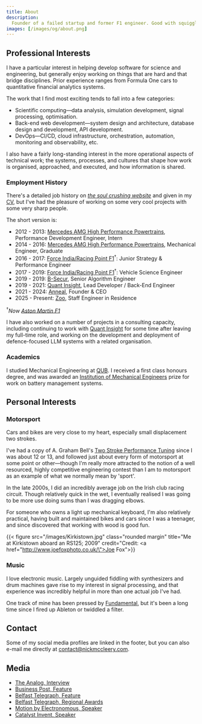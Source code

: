 ```yaml
---
title: About
description:
  Founder of a failed startup and former F1 engineer. Good with squiggly lines, likes writing code to solve problems.
images: [/images/og/about.png]
---
```


## Professional Interests

I have a particular interest in helping develop software for science and engineering, but generally enjoy working on
things that are hard and that bridge disciplines. Prior experience ranges from Formula One cars to quantitative
financial analytics systems.

The work that I find most exciting tends to fall into a few categories:

- Scientific computing—data analysis, simulation development, signal processing, optimisation.
- Back-end web development—system design and architecture, database design and development, API development.
- DevOps—CI/CD, cloud infrastructure, orchestration, automation, monitoring and observability, etc.

I also have a fairly long-standing interest in the more operational aspects of technical work; the systems, processes,
and cultures that shape how work is organised, approached, and executed, and how information is shared.

### Employment History

There's a detailed job history on [_the soul crushing website_](https://www.linkedin.com/in/nick-mccleery/) and given in
my [CV](/cv), but I've had the pleasure of working on some very cool projects with some very sharp people.

The short version is:

- 2012 - 2013: [Mercedes AMG High Performance Powertrains](https://www.mercedes-amg-hpp.com/), Performance Development
  Engineer, Intern
- 2014 - 2016: [Mercedes AMG High Performance Powertrains](https://www.mercedes-amg-hpp.com/), Mechanical Engineer,
  Graduate
- 2016 - 2017: [Force India/Racing Point F1](https://www.astonmartinf1.com/)<sup>†</sup>: Junior Strategy & Performance
  Engineer
- 2017 - 2019: [Force India/Racing Point F1](https://www.astonmartinf1.com/)<sup>†</sup>: Vehicle Science Engineer
- 2019 - 2019: [B-Secur](https://www.b-secur.com/), Senior Algorithm Engineer
- 2019 - 2021: [Quant Insight](https://quant-insight.com/), Lead Developer / Back-End Engineer
- 2021 - 2024: [Anneal](https://www.getanneal.com), Founder & CEO
- 2025 - Present: [Zoo](https://www.zoo.dev/), Staff Engineer in Residence

<sup>†</sup>_Now [Aston Martin F1](https://www.astonmartinf1.com/)_

I have also worked on a number of projects in a consulting capacity, including continuing to work with
[Quant Insight](https://quant-insight.com/) for some time after leaving my full-time role, and working on the
development and deployment of defence-focused LLM systems with a related organisation.

### Academics

I studied Mechanical Engineering at [QUB](https://www.qub.ac.uk/). I received a first class honours degree, and was
awarded an [Institution of Mechanical Engineers](https://www.imeche.org/) prize for work on battery management systems.

## Personal Interests

### Motorsport

Cars and bikes are very close to my heart, especially small displacement two strokes.

I've had a copy of A. Graham Bell's
[Two Stroke Performance Tuning](https://www.amazon.co.uk/Two-Stroke-Performance-Tuning-Graham-Bell/dp/1859606199) since
I was about 12 or 13, and followed just about every form of motorsport at some point or other—though I'm really more
attracted to the notion of a well resourced, highly competitive engineering contest than I am to motorsport as an
example of what we normally mean by 'sport'.

In the late 2000s, I did an incredibly average job on the Irish club racing circuit. Though relatively quick in the wet,
I eventually realised I was going to be more use doing sums than I was dragging elbows.

For someone who owns a light up mechanical keyboard, I'm also relatively practical, having built and maintained bikes
and cars since I was a teenager, and since discovered that working with wood is good fun.

{{< figure src="/images/Kirkistown.jpg" class="rounded margin" title="Me at Kirkistown aboard an RS125; 2009" credit="Credit: <a href=\"http://www.joefoxphoto.co.uk/\">Joe Fox</a>">}}

### Music

I love electronic music. Largely unguided fiddling with synthesizers and drum machines gave rise to my interest in
signal processing, and that experience was incredibly helpful in more than one actual job I've had.

One track of mine has been pressed by [Fundamental](https://fundamentalrecords.bandcamp.com/merch), but it's been a long
time since I fired up Ableton or twiddled a filter.

## Contact

Some of my social media profiles are linked in the footer, but you can also e-mail me directly at
[contact@nickmccleery.com](mailto:contact@nickmccleery.com).

## Media

- [The Analog, Interview](https://www.theanalog.io/interview-details/q-a-nick-mccleery/r/rec5VlnUdCLmQqbc7)
- [Business Post, Feature](https://www.businesspost.ie/tech/anneal-engineers-virtual-workspaces-to-aid-collaboration/)
- [Belfast Telegraph, Feature](https://www.belfasttelegraph.co.uk/business/ulsterbusiness/features/nick-mccleery-of-anneal-from-formula-one-engineering-to-building-a-tech-start-up/42278332.html)
- [Belfast Telegraph, Regional Awards](https://www.belfasttelegraph.co.uk/business/northern-ireland/30-under-30-meet-the-best-and-brightest-ni-entrepreneurs-who-dont-let-fear-hold-them-back/41319724.html)
- [Motion by Electronomous, Speaker](https://www.electronomous.com/motion-speaker/nick-mccleery/)
- [Catalyst Invent, Speaker](https://wearecatalyst.org/2021/09/27/invent-2021-finalist-profile-anneal/)
